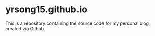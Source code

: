 # yrsong15.github.io
This is a repository containing the source code for my personal blog, created via Github.
